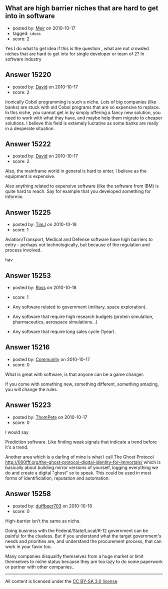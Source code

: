 ## What are high barrier niches that are hard to get into in software

- posted by: [Meir](https://stackexchange.com/users/-1/1189-meir) on 2010-10-17
- tagged: `ideas`
- score: 2

Yes I do what to get idea if this is the question , what are not crowded niches that are hard to get into for single developer or team of 2? 
In software industry 



## Answer 15220

- posted by: [David](https://stackexchange.com/users/-1/2684-david) on 2010-10-17
- score: 2

Ironically Cobol programming is such a niche. Lots of big companies (like banks) are stuck with old Cobol programs that are so expensive to replace. In this niche, you cannot get in by simply offering a fancy new solution, you need to work with what they have, and maybe help them migrate to cheaper solutions. I believe this field is extemely lucrative as some banks are really in a desperate situation.


## Answer 15222

- posted by: [David](https://stackexchange.com/users/-1/2684-david) on 2010-10-17
- score: 2

Also, the mainframe world in general is hard to enter, I believe as the equipment is expensive. 

Also anything related to expensive software (like the software from IBM) is quite hard to reach. Say for example that you developed something for Informix.


## Answer 15225

- posted by: [TimJ](https://stackexchange.com/users/-1/1172-timj) on 2010-10-18
- score: 1

Aviation/Transport, Medical and Defense software have high barriers to entry - perhaps not technologically, but because of the regulation and process involved.  



hav


## Answer 15253

- posted by: [Ross](https://stackexchange.com/users/-1/1390-ross) on 2010-10-18
- score: 1

- Any software related to government (military, space exploration).
- Any software that require high research budgets (protein simulation, pharmaceutics, aerospace simulations...) 
- Any software that require long sales cycle (1year).


## Answer 15216

- posted by: [Community](https://stackexchange.com/users/-1/-1-community) on 2010-10-17
- score: 0

What is great with software, is that anyone can be a game changer.

If you come with something new, something different, something amazing, you will change the rules.


## Answer 15223

- posted by: [ThomPete](https://stackexchange.com/users/-1/1186-thompete) on 2010-10-17
- score: 0

I would say

Prediction software. Like finding weak signals that indicate a trend before it's a trend.

Another area which is a darling of mine is what I call The Ghost Protocol http://000fff.org/the-ghost-protocol-digital-identity-for-immortals/ which is basically about building mirror versions of yourself, logging everything we do and create a digital "ghost" so to speak. This could be used in most forms of identificiation, reputation and automation.




## Answer 15258

- posted by: [duffbeer703](https://stackexchange.com/users/-1/1422-duffbeer703) on 2010-10-18
- score: 0

High-barrier isn't the same as niche. 

Doing business with the Federal/State/Local/K-12 government can be painful for the clueless. But if you understand what the target government's needs and priorities are, and understand the procurement process, that can work in your favor too. 

Many companies disqualify themselves from a huge market or limit themselves to niche status because they are too lazy to do some paperwork or partner with other companies..



---

All content is licensed under the [CC BY-SA 3.0 license](https://creativecommons.org/licenses/by-sa/3.0/).
